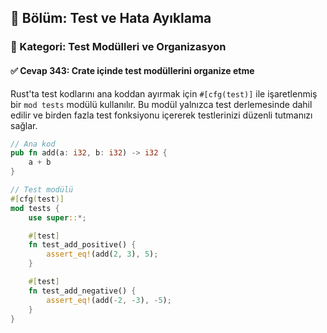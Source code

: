 ## 📘 Bölüm: Test ve Hata Ayıklama  
### 🔹 Kategori: Test Modülleri ve Organizasyon  
#### ✅ Cevap 343: Crate içinde test modüllerini organize etme

Rust'ta test kodlarını ana koddan ayırmak için `#[cfg(test)]` ile işaretlenmiş bir `mod tests` modülü kullanılır. Bu modül yalnızca test derlemesinde dahil edilir ve birden fazla test fonksiyonu içererek testlerinizi düzenli tutmanızı sağlar.

```rust
// Ana kod
pub fn add(a: i32, b: i32) -> i32 {
    a + b
}

// Test modülü
#[cfg(test)]
mod tests {
    use super::*;

    #[test]
    fn test_add_positive() {
        assert_eq!(add(2, 3), 5);
    }

    #[test]
    fn test_add_negative() {
        assert_eq!(add(-2, -3), -5);
    }
}
```
